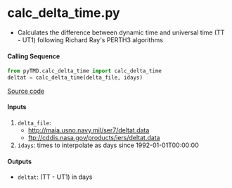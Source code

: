 calc_delta_time.py
==================

 - Calculates the difference between dynamic time and universal time (TT - UT1) following Richard Ray's PERTH3 algorithms

#### Calling Sequence
```python
from pyTMD.calc_delta_time import calc_delta_time
deltat = calc_delta_time(delta_file, idays)
```
[Source code](https://github.com/tsutterley/pyTMD/blob/main/pyTMD/calc_delta_time.py)

#### Inputs
 1. `delta_file`:  
    - http://maia.usno.navy.mil/ser7/deltat.data  
    - ftp://cddis.nasa.gov/products/iers/deltat.data  
 2. `idays`: times to interpolate as days since 1992-01-01T00:00:00  

#### Outputs
 - `deltat`: (TT - UT1) in days
